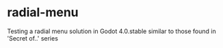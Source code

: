 # radial-menu
Testing a radial menu solution in Godot 4.0.stable similar to those found in 'Secret of..' series
